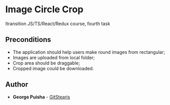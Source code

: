 # Image Circle Crop

Itransition JS/TS/React/Redux course, fourth task

## Preconditions

* The application should help users make round images from rectangular;
* Images are uploaded from local folder;
* Crop area should be draggable;
* Cropped image could be downloaded.

## Author

* **George Puisha** - [GitStearis](https://github.com/GitStearis)
